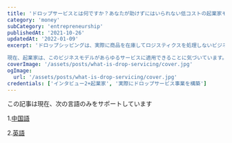 ```yaml
---
title: 'ドロップサービスとは何ですか？あなたが助けずにはいられない低コストの起業家モデル'
category: 'money'
subCategory: 'entrepreneurship'
publishedAt: '2021-10-26'
updatedAt: '2022-01-09'
excerpt: 'ドロップシッピングは、実際に商品を在庫してロジスティクスを処理しないビジネスモデルだと聞いたことがあるかもしれません。売り手はマーケティングに住むだけで高収益を生み出すことができます。この方法は数年前から人気があります。

現在、起業家は、このビジネスモデルがあらゆるサービスに適用できることに気づいています。サービスは、ドロップシッピングを通じて消費者に商品を販売するのと同じように製品であり、ドロップサービスは、製品であれサービスであれ、サービスを販売しています。提供する必要はありません。起業家自身によるものですが、「仲介者」の役割のみを果たし、「サービス提供者」と「サービス要求者」を結びつけます。'
coverImage: '/assets/posts/what-is-drop-servicing/cover.jpg'
ogImage:
  url: '/assets/posts/what-is-drop-servicing/cover.jpg'
credentials: ['インタビュー2+起業家', '実際にドロップサービス事業を構築']
---
```


この記事は現在、次の言語のみをサポートしています

1.[中国語](/posts/what-is-drop-servicing)

2.[英語](/posts/what-is-drop-servicing/en-US)
